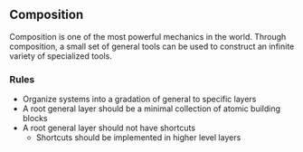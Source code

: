 ## Composition

Composition is one of the most powerful mechanics in the world.  Through composition, a small set of general tools can be used to construct an infinite variety of specialized tools.

### Rules

* Organize systems into a gradation of general to specific layers
* A root general layer should be a minimal collection of atomic building blocks
* A root general layer should not have shortcuts
  * Shortcuts should be implemented in higher level layers